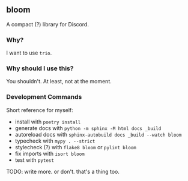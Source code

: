 ## bloom

A compact (?) library for Discord.

### Why?

I want to use `trio`.

### Why should I use this?

You shouldn't. At least, not at the moment.

### Development Commands

Short reference for myself:

- install with `poetry install`
- generate docs with `python -m sphinx -M html docs _build`
- autoreload docs with `sphinx-autobuild docs _build --watch bloom`
- typecheck with `mypy . --strict`
- stylecheck (?) with `flake8 bloom` or `pylint bloom`
- fix imports with `isort bloom`
- test with `pytest`

TODO: write more. or don't. that's a thing too.
